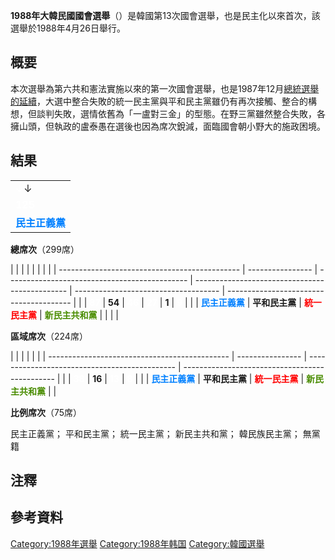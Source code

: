 **1988年大韓民國國會選舉**（）是韓國第13次國會選舉，也是民主化以來首次，該選舉於1988年4月26日舉行。

## 概要

本次選舉為第六共和憲法實施以來的第一次國會選舉，也是1987年12月[總統選舉的延續](../Page/1987年大韓民國總統選舉.md "wikilink")，大選中整合失敗的統一民主黨與平和民主黨雖仍有再次接觸、整合的構想，但談判失敗，選情依舊為「一盧對三金」的型態。在野三黨雖然整合失敗，各擁山頭，但執政的盧泰愚在選後也因為席次銳減，面臨國會朝小野大的施政困境。

## 結果

|                                               |
| --------------------------------------------- |
| <span style="color:white;">↓</span>↓          |
| <span style="color:white;">**125**</span>     |
| <span style="color:#0080FF;">**民主正義黨**</span> |

**總席次**（299席）

|                                               |                  |                                               |                                                |                                      |                                         |  |
| --------------------------------------------- | ---------------- | --------------------------------------------- | ---------------------------------------------- | ------------------------------------ | --------------------------------------- |  |
| <span style="color:white;">**87**</span>      | **54**</span>    | <span style="color:white;">**46**</span>      | <span style="color:white;">**27**</span>       | **1**</span>                         | <span style="color:white;">**9**</span> |  |
| <span style="color:#0080FF;">**民主正義黨**</span> | **平和民主黨**</span> | <span style="color:#FF0000;">**統一民主黨**</span> | <span style="color:#498C00;">**新民主共和黨**</span> | <span style="color:#FFD2D2;"></span> | <span style="color:#aaaaaa;"></span>    |  |

**區域席次**（224席）

|                                               |                  |                                               |                                                |  |
| --------------------------------------------- | ---------------- | --------------------------------------------- | ---------------------------------------------- |  |
| <span style="color:white;">**38**</span>      | **16**</span>    | <span style="color:white;">**13**</span>      | <span style="color:white;">**8**</span>        |  |
| <span style="color:#0080FF;">**民主正義黨**</span> | **平和民主黨**</span> | <span style="color:#FF0000;">**統一民主黨**</span> | <span style="color:#498C00;">**新民主共和黨**</span> |  |

**比例席次**（75席）

民主正義黨； 平和民主黨； 統一民主黨； 新民主共和黨； 韓民族民主黨； 無黨籍

## 注釋

<div class="references-small">

</div>

## 參考資料

<references />

[Category:1988年選舉](https://zh.wikipedia.org/wiki/Category:1988年選舉 "wikilink") [Category:1988年韩国](https://zh.wikipedia.org/wiki/Category:1988年韩国 "wikilink") [Category:韓國選舉](https://zh.wikipedia.org/wiki/Category:韓國選舉 "wikilink")